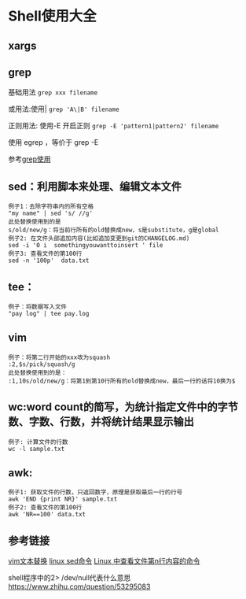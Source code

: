 # Shell使用大全

## xargs


## grep
基础用法
`grep xxx filename`

或用法:使用\|
`grep 'A\|B' filename`

正则用法: 使用-E 开启正则
`grep -E 'pattern1|pattern2' filename`

使用 egrep ，等价于 grep -E

参考[grep使用](https://blog.csdn.net/jackaduma/article/details/6900242)

## sed：利用脚本来处理、编辑文本文件

	例子1：去除字符串内的所有空格
	"my name" | sed 's/ //g'
	此处替换使用到的是  
	s/old/new/g：将当前行所有的old替换成new，s是substitute，g是global  
	例子2: 在文件头部追加内容(比如追加变更到git的CHANGELOG.md)  
	sed -i '0 i  somethingyouwanttoinsert ' file  
	例子3: 查看文件的第100行  
	sed -n '100p'  data.txt   
	

## tee：

	例子：将数据写入文件
	"pay log" | tee pay.log


## vim
	例子：将第二行开始的xxx改为squash
	:2,$s/pick/squash/g
	此处替换使用到的是：
	:1,10s/old/new/g：将第1到第10行所有的old替换成new，最后一行的话将10换为$

## wc:word count的简写，为统计指定文件中的字节数、字数、行数，并将统计结果显示输出
	例子: 计算文件的行数
	wc -l sample.txt

## awk: 
	例子1: 获取文件的行数，只返回数字，原理是获取最后一行的行号
	awk 'END {print NR}' sample.txt 
	例子2: 查看文件的第100行
	awk 'NR==100' data.txt 

## 参考链接
[vim文本替换](https://segmentfault.com/a/1190000004443210)
[linux sed命令](https://www.runoob.com/linux/linux-comm-sed.html)
[Linux 中查看文件第n行内容的命令](https://blog.csdn.net/u011138533/article/details/76919635)

shell程序中的2> /dev/null代表什么意思
	https://www.zhihu.com/question/53295083